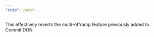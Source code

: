```yaml
---
"ccip": patch
---
```


This effectively reverts the multi-offramp feature previously added to Commit DON
